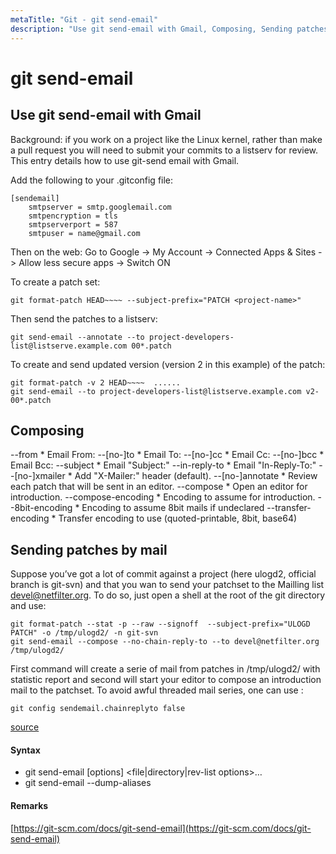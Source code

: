 ```yaml
---
metaTitle: "Git - git send-email"
description: "Use git send-email with Gmail, Composing, Sending patches by mail"
---
```


# git send-email




## Use git send-email with Gmail


Background: if you work on a project like the Linux kernel, rather than make a pull request you will need to submit your commits to a listserv for review. This entry details how to use git-send email with Gmail.

Add the following to your .gitconfig file:

```git
[sendemail]
    smtpserver = smtp.googlemail.com
    smtpencryption = tls
    smtpserverport = 587
    smtpuser = name@gmail.com

```

Then on the web:
Go to Google -> My Account -> Connected Apps & Sites -> Allow less secure apps -> Switch ON

To create a patch set:

```git
git format-patch HEAD~~~~ --subject-prefix="PATCH <project-name>"

```

Then send the patches to a listserv:

```git
git send-email --annotate --to project-developers-list@listserve.example.com 00*.patch

```

To create and send updated version (version 2 in this example) of the patch:

```git
git format-patch -v 2 HEAD~~~~  ......
git send-email --to project-developers-list@listserve.example.com v2-00*.patch

```



## Composing


--from                    * Email From:
--[no-]to                 * Email To:
--[no-]cc                 * Email Cc:
--[no-]bcc                * Email Bcc:
--subject                 * Email "Subject:"
--in-reply-to             * Email "In-Reply-To:"
--[no-]xmailer                 * Add "X-Mailer:" header (default).
--[no-]annotate                * Review each patch that will be sent in an editor.
--compose                      * Open an editor for introduction.
--compose-encoding        * Encoding to assume for introduction.
--8bit-encoding           * Encoding to assume 8bit mails if undeclared
--transfer-encoding       * Transfer encoding to use (quoted-printable, 8bit, base64)



## Sending patches by mail


Suppose you’ve got a lot of commit against a project (here ulogd2, official branch is git-svn) and that you wan to send your patchset to the Mailling list devel@netfilter.org. To do so, just open a shell at the root of the git directory and use:

```git
git format-patch --stat -p --raw --signoff  --subject-prefix="ULOGD PATCH" -o /tmp/ulogd2/ -n git-svn
git send-email --compose --no-chain-reply-to --to devel@netfilter.org /tmp/ulogd2/

```

First command will create a serie of mail from patches in /tmp/ulogd2/ with statistic report and second will start your editor to compose an introduction mail to the patchset. To avoid awful threaded mail series, one can use :

```git
git config sendemail.chainreplyto false

```

[source](https://home.regit.org/technical-articles/git-for-the-newbie/)



#### Syntax


- git send-email [options] <file|directory|rev-list options>…​
- git send-email --dump-aliases



#### Remarks


[https://git-scm.com/docs/git-send-email](https://git-scm.com/docs/git-send-email)

